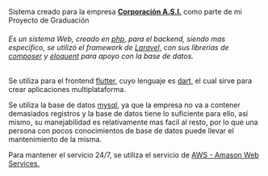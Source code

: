 Sistema creado para la empresa [**Corporación A.S.I.**](https://www.corporacionasi.com) como parte de mi Proyecto de Graduación

###### Es un sistema Web, creado en [php,](https://www.php.net/) para el backend, siendo mas específico, se utilizó el framework de [Laravel,](https://https://https://laravel.com/) con sus librerías de [composer](https://getcomposer.org/) y [eloquent](https://laravel.com/docs/8.x/eloquent) para apoyo con la base de datos. 

Se utiliza para el frontend [flutter,](https://flutter.dev/) cuyo lenguaje es [dart,](https://https://dart.dev/) el cual sirve para crear aplicaciones multiplataforma.

Se utiliza la base de datos [mysql](https://www.mysql.com/), ya que la empresa no va a contener demasiados registros y la base de datos tiene lo suficiente para ello, así mismo, su manejabilidad es relativamente mas facil al resto, por lo que una persona con pocos conocimientos de base de datos puede llevar el mantenimiento de la misma.

Para mantener el servicio 24/7, se utiliza el servicio de [AWS - Amason Web Services.](https://aws.amazon.com/es/)


